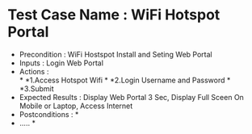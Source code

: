 # Test Case Name : WiFi Hotspot Portal #
* Precondition : WiFi Hostspot Install and Seting Web Portal 
* Inputs :  Login Web Portal
* Actions :  
        * *1.Access Hotspot Wifi
        * *2.Login Username and Password
        * *3.Submit
* Expected Results :  Display Web Portal 3 Sec, Display Full Sceen On Mobile or Laptop, Access Internet 
* Postconditions : *
* ..... *
